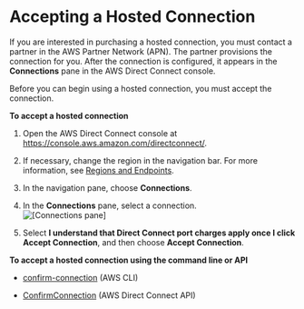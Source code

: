 # Accepting a Hosted Connection<a name="acceptSub1Gconnection"></a>

If you are interested in purchasing a hosted connection, you must contact a partner in the AWS Partner Network \(APN\)\. The partner provisions the connection for you\. After the connection is configured, it appears in the **Connections** pane in the AWS Direct Connect console\.

Before you can begin using a hosted connection, you must accept the connection\.

**To accept a hosted connection**

1. Open the AWS Direct Connect console at [https://console\.aws\.amazon\.com/directconnect/](https://console.aws.amazon.com/directconnect/)\.

1. If necessary, change the region in the navigation bar\. For more information, see [Regions and Endpoints](http://docs.aws.amazon.com/general/latest/gr/rande.html)\.

1. In the navigation pane, choose **Connections**\.

1. In the **Connections** pane, select a connection\.  
![\[Connections pane\]](http://docs.aws.amazon.com/directconnect/latest/UserGuide/images/accept_hosted_connection.png)

1. Select **I understand that Direct Connect port charges apply once I click Accept Connection**, and then choose **Accept Connection**\.

**To accept a hosted connection using the command line or API**

+ [confirm\-connection](http://docs.aws.amazon.com/cli/latest/reference/directconnect/confirm-connection.html) \(AWS CLI\)

+ [ConfirmConnection](http://docs.aws.amazon.com/directconnect/latest/APIReference/API_ConfirmConnection.html) \(AWS Direct Connect API\)